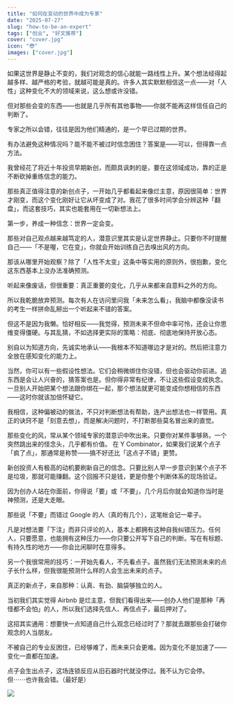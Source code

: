 ```yaml
---
title: "如何在变动的世界中成为专家"
date: "2025-07-27"
slug: "how-to-be-an-expert"
tags: ["创业", "好文推荐"]
cover: "cover.jpg"
icon: "😎"
images: ["cover.jpg"]
---
```

如果这世界是静止不变的，我们对观念的信心就能一路线性上升。某个想法经得起越多样、越严格的考验，就越可能是真的。许多人其实默默相信这一点——对「人性」这种变化不大的领域来说，这么想或许没错。



但对那些会变的东西——也就是几乎所有其他事物——你就不能再这样信任自己的判断了。



专家之所以会错，往往是因为他们精通的，是一个早已过期的世界。



有办法避免这种情况吗？能不能不被过时信念困住？答案是——可以，但得靠一点方法。



我曾经花了将近十年投资早期新创，而颇具讽刺的是，要在这领域成功，靠的正是不断砍掉重练信念的能力。



那些真正值得注意的新创点子，一开始几乎都看起来像烂主意，原因很简单：世界才刚变，而这个变化刚好让它从坏变成了对。我花了很多时间学会分辨这种「翻盘」，而这套技巧，其实也能套用在一切新想法上。



第一步，养成一种信念：世界一定会变。



那些对自己观点越来越笃定的人，潜意识里其实是认定世界静止。只要你不时提醒自己——「不是喔，它在变」，你就会开始训练自己去嗅出风的方向。



那该从哪里开始观察？除了「人性不太变」这条中等实用的原则外，很抱歉，变化这东西基本上没办法准确预测。



听起来像废话，但很重要：真正重要的变化，几乎从来都来自意料之外的方向。



所以我乾脆放弃预测。每次有人在访问里问我「未来怎么看」，我脑中都像没读书的考生一样拼命乱掰出一个听起来不错的答案。



但这不是因为我懒。恰好相反——我觉得，预测未来不但命中率可怜，还会让你思维变得僵硬。与其乱猜，不如选择更实际的策略：彻底、彻底地保持开放心态。



别自以为知道方向，先诚实地承认——我根本不知道哪边才是对的。然后把注意力全放在感知变化的能力上。



当然，你可以有一些假设性想法。它们会稍微绑住你没错，但也会驱动你前进。追东西是会让人兴奋的，猜答案也是。但你得非常有纪律，不让这些假设变成执念。
一旦别人开始把某个想法跟你绑在一起，那个想法就更可能变成你想相信的东西——这时你就该加倍怀疑它。



我相信，这种偏被动的做法，不只对判断想法有帮助，连产出想法也一样管用。真正的诀窍不是「刻意去想」，而是解决问题时，不打断那些莫名冒出来的直觉。



那些变化的风，常从某个领域专家的潜意识中吹出来。只要你对某件事够熟，一个突然跳出来的怪念头，几乎都有价值。
在 Y Combinator，如果我们说某个点子「疯了点」，那通常是称赞——搞不好还比「这点子不错」更赞。



新创投资人有极高的动机要刷新自己的信念。只要比别人早一步意识到某个点子不是垃圾，那就可能赚翻。这个回报不只是钱，更是你整个判断体系的现场验证。



因为创办人站在你面前，你得说「要」或「不要」，几个月后你就会知道你当时是神预测，还是大走眼。



那些说「不要」而错过 Google 的人（真的有几个），这笔帐会记一辈子。



凡是对想法要「下注」而非只评论的人，基本上都拥有这种自我纠错压力。任何人，只要愿意，也能拥有这种压力——你只要公开写下自己的判断。写在有标题、有持久性的地方——你会比闲聊时在意得多。



另一个我很常用的技巧：一开始先看人，不先看点子。虽然我们无法预测未来的点子长什么样，但我很能预测什么样的人会生出未来的点子。



真正的新点子，来自那种：认真、有劲、脑袋够独立的人。



当初我们其实觉得 Airbnb 是烂主意，但我们看得出来——创办人他们是那种「再怪都不会怕」的人，所以我们选择先信人、再信点子，最后押对了。



这招其实通用：想要快一点知道自己什么观念已经过时了？那就去跟那些会打破你观念的人当朋友。



不被自己的专业反困住，已经够难了，而未来只会更难。因为变化不是加速了——变化一直都在加速。



点子会生出点子，这场连锁反应从旧石器时代就没停过。我不认为它会停。
但⋯⋯也许我会错。（最好是）




![](https://prod-files-secure.s3.us-west-2.amazonaws.com/112d0858-5090-4d34-a606-b75eb8d65fd2/46476355-9cf3-4e99-9b7a-3531bc426380/1000202064.png?X-Amz-Algorithm=AWS4-HMAC-SHA256&X-Amz-Content-Sha256=UNSIGNED-PAYLOAD&X-Amz-Credential=ASIAZI2LB466TXHL6PMU%2F20250819%2Fus-west-2%2Fs3%2Faws4_request&X-Amz-Date=20250819T074422Z&X-Amz-Expires=3600&X-Amz-Security-Token=IQoJb3JpZ2luX2VjEG4aCXVzLXdlc3QtMiJHMEUCIFypvM1BFCWCH3nMgEORegVePxj6YW2q6ryJPg9hlQOKAiEA78kci%2FXz1%2FTme8geA817VWqNrJ5riNj3fwrfRhs4buoqiAQIt%2F%2F%2F%2F%2F%2F%2F%2F%2F%2F%2FARAAGgw2Mzc0MjMxODM4MDUiDGlqSv%2BeeqISTRerAircA5C2IWfKr6%2FSln1VOyXSPeAfJHbZvEyZ2iQ9TAJMGmz1Uk%2B%2Bz2ZDpUWgXSl%2Fft6jzuWqxYiv12SZESdyVYTdq%2FKBsEOzCs4Zfq4UDGby1hiJTfkBWS2PAm3jYI9OIwxdZSPLpOIlx%2Fm9Fpk0uexbwdmImjdsglEhmSuHu5hRW7HitZHOQDDGdJC9NlcrHGS3z4opDkmWzimX0HCuIvonGbjm9Xl5eJTgF25eRMMQ0HBJxKVt%2FqLT8wpK6naOskX83vuvxmGN18yUIXxcCPgdHTKNh%2FKb7lrXnZhvtjJ2TL3gLZXWsFq4KK4QFCoLz%2FbO6j4Yj5a03vYpz0mLYbhUdf6tWcCri2z98ksHH3rKOxRawqrsBDEb%2BnGftfnA7iRHZTIt7hFWNmr2olpoJsTm9ry%2BvWQMofUvs2R181LnX5nuhqMCU5hUed6xxc0TIraO%2BYWSbQAZsvvEmCLggoBzEwChbsliX37T395rpWDFvPEZbhvB18D7KX%2FdgQYdCUxmkDIbegbRpF2qEIKmM46hFzKYLXoOvlDkKp%2BfFfomfypJnzJqGz51Gj3tcTV%2BUfhTJONJx7SmWS4MFXVRc3fh9up62BiDakeoGCsPCn2fawMjXsPwYBgrzW9VWc29MNCXkMUGOqUBj973LaLagprp0Ljvr2byEJYbCi1mqyVsosvUbZQJnGiRnd0XZEhZfePcDmYJltg3Gbr6RiAWYnYZdqm5ti%2F0A85LIc8DIbt%2BZYPvgH2lQZBTUDhRkZQZzNVzlursfnFwybHhTRha8w99OqFezC2gANSRggGk3yHeChOi2jpFpIhKQJikPtA9BGv7en8gIV8NpckJOkMmj%2BJxldFIDf4ZXb0BkNkW&X-Amz-Signature=2b40358bdf89aa933d108da6c0f05f6dcb3b33b15dee92bec19eaf74111379e7&X-Amz-SignedHeaders=host&x-amz-checksum-mode=ENABLED&x-id=GetObject)

